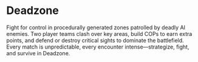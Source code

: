 # Deadzone
Fight for control in procedurally generated zones patrolled by deadly AI enemies. Two player teams clash over key areas, build COPs to earn extra points, and defend or destroy critical sights to dominate the battlefield. Every match is unpredictable, every encounter intense—strategize, fight, and survive in Deadzone.
